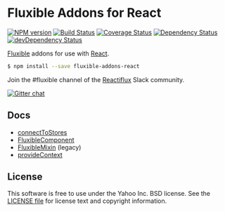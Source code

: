 # Fluxible Addons for React

[![NPM version](https://badge.fury.io/js/fluxible-addons-react.svg)](http://badge.fury.io/js/fluxible-addons-react)
[![Build Status](https://img.shields.io/travis/yahoo/fluxible-addons-react.svg)](https://travis-ci.org/yahoo/fluxible-addons-react)
[![Coverage Status](https://img.shields.io/coveralls/yahoo/fluxible-addons-react.svg)](https://coveralls.io/r/yahoo/fluxible-addons-react?branch=master)
[![Dependency Status](https://img.shields.io/david/yahoo/fluxible-addons-react.svg)](https://david-dm.org/yahoo/fluxible-addons-react)
[![devDependency Status](https://img.shields.io/david/dev/yahoo/fluxible-addons-react.svg)](https://david-dm.org/yahoo/fluxible-addons-react#info=devDependencies)

[Fluxible](https://github.com/yahoo/fluxible) addons for use with [React](https://github.com/facebook/react).

```bash
$ npm install --save fluxible-addons-react
```

Join the #fluxible channel of the [Reactiflux](http://reactiflux.com) Slack community.

[![Gitter chat](https://badges.gitter.im/gitterHQ/gitter.png)](https://gitter.im/yahoo/fluxible)

## Docs

 * [connectToStores](https://github.com/yahoo/fluxible-addons-react/blob/master/docs/api/connectToStores.md)
 * [FluxibleComponent](https://github.com/yahoo/fluxible-addons-react/blob/master/docs/api/FluxibleComponent.md)
 * [FluxibleMixin](https://github.com/yahoo/fluxible-addons-react/blob/master/api/docs/FluxibleMixin.md) (legacy)
 * [provideContext](https://github.com/yahoo/fluxible-addons-react/blob/master/api/docs/provideContext.md)

## License

This software is free to use under the Yahoo Inc. BSD license.
See the [LICENSE file][] for license text and copyright information.

[LICENSE file]: https://github.com/yahoo/fluxible-addons-react/blob/master/LICENSE.md
